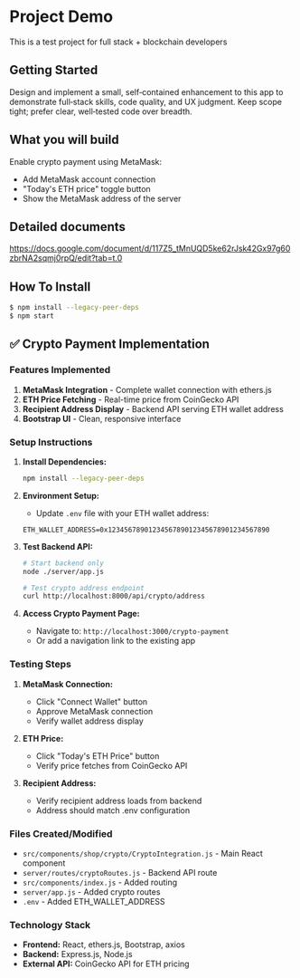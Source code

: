 # Project Demo

This is a test project for full stack + blockchain developers

## Getting Started

Design and implement a small, self‑contained enhancement to this app to demonstrate full‑stack skills, code quality, and UX judgment. Keep scope tight; prefer clear, well‑tested code over breadth.


## What you will build

Enable crypto payment using MetaMask:

- Add MetaMask account connection
- "Today's ETH price" toggle button
- Show the MetaMask address of the server

## Detailed documents

https://docs.google.com/document/d/117Z5_tMnUQD5ke62rJsk42Gx97g60zbrNA2sqmj0rpQ/edit?tab=t.0

## How To Install
```sh
$ npm install --legacy-peer-deps
$ npm start
```

## ✅ Crypto Payment Implementation

### Features Implemented

1. **MetaMask Integration** - Complete wallet connection with ethers.js
2. **ETH Price Fetching** - Real-time price from CoinGecko API  
3. **Recipient Address Display** - Backend API serving ETH wallet address
4. **Bootstrap UI** - Clean, responsive interface

### Setup Instructions

1. **Install Dependencies:**
   ```bash
   npm install --legacy-peer-deps
   ```

2. **Environment Setup:**
   - Update `.env` file with your ETH wallet address:
   ```
   ETH_WALLET_ADDRESS=0x1234567890123456789012345678901234567890
   ```

3. **Test Backend API:**
   ```bash
   # Start backend only
   node ./server/app.js
   
   # Test crypto address endpoint
   curl http://localhost:8000/api/crypto/address
   ```

4. **Access Crypto Payment Page:**
   - Navigate to: `http://localhost:3000/crypto-payment`
   - Or add a navigation link to the existing app

### Testing Steps

1. **MetaMask Connection:**
   - Click "Connect Wallet" button
   - Approve MetaMask connection
   - Verify wallet address display

2. **ETH Price:**
   - Click "Today's ETH Price" button
   - Verify price fetches from CoinGecko API

3. **Recipient Address:**
   - Verify recipient address loads from backend
   - Address should match .env configuration

### Files Created/Modified

- `src/components/shop/crypto/CryptoIntegration.js` - Main React component
- `server/routes/cryptoRoutes.js` - Backend API route
- `src/components/index.js` - Added routing
- `server/app.js` - Added crypto routes
- `.env` - Added ETH_WALLET_ADDRESS

### Technology Stack

- **Frontend:** React, ethers.js, Bootstrap, axios
- **Backend:** Express.js, Node.js
- **External API:** CoinGecko API for ETH pricing
